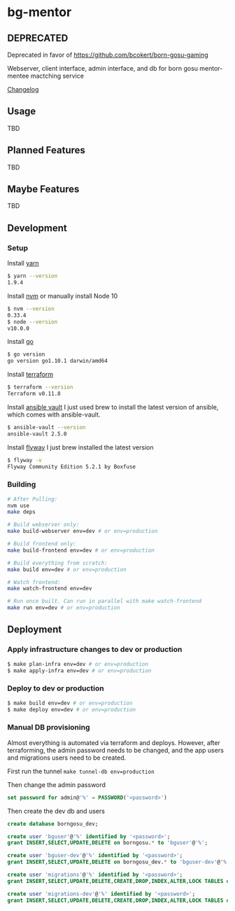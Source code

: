 # bg-mentor

## DEPRECATED
Deprecated in favor of https://github.com/bcokert/born-gosu-gaming

Webserver, client interface, admin interface, and db for born gosu mentor-mentee mactching service

[Changelog](CHANGELOG.md)

## Usage

TBD

## Planned Features

TBD

## Maybe Features

TBD

## Development

### Setup

Install [yarn](https://yarnpkg.com/en/)
```bash
$ yarn --version
1.9.4
```

Install [nvm](https://github.com/creationix/nvm#install-script) or manually install Node 10
```bash
$ nvm --version
0.33.4
$ node --version
v10.0.0
```

Install [go](https://golang.org/doc/install)
```bash
$ go version
go version go1.10.1 darwin/amd64
```

Install [terraform](https://www.terraform.io/)
```bash
$ terraform --version
Terraform v0.11.8
```

Install [ansible vault](https://docs.ansible.com/ansible/2.6/installation_guide/intro_installation.html#installing-the-control-machine)
I just used brew to install the latest version of ansible, which comes with ansible-vault.
```bash
$ ansible-vault --version
ansible-vault 2.5.0
```

Install [flyway](https://flywaydb.org/)
I just brew installed the latest version
```bash
$ flyway -v
Flyway Community Edition 5.2.1 by Boxfuse
```

### Building

```bash
# After Pulling:
nvm use
make deps

# Build webserver only:
make build-webserver env=dev # or env=production

# Build frontend only:
make build-frontend env=dev # or env=production

# Build everything from scratch:
make build env=dev # or env=production

# Watch frontend:
make watch-frontend env=dev

# Run once built. Can run in parallel with make watch-frontend
make run env=dev # or env=production
```

## Deployment

### Apply infrastructure changes to dev or production

```bash
$ make plan-infra env=dev # or env=production
$ make apply-infra env=dev # or env=production
```

### Deploy to dev or production

```bash
$ make build env=dev # or env=production
$ make deploy env=dev # or env=production
```

### Manual DB provisioning

Almost everything is automated via terraform and deploys. However, after terraforming, the admin password needs to be changed, and the app users and migrations users need to be created.

First run the tunnel
`make tunnel-db env=production`

Then change the admin password
```sql
set password for admin@'%' = PASSWORD('<password>')
```

Then create the dev db and users

```sql
create database borngosu_dev;

create user 'bguser'@'%' identified by '<password>';
grant INSERT,SELECT,UPDATE,DELETE on borngosu.* to 'bguser'@'%';

create user 'bguser-dev'@'%' identified by '<password>';
grant INSERT,SELECT,UPDATE,DELETE on borngosu_dev.* to 'bguser-dev'@'%';

create user 'migrations'@'%' identified by '<password>';
grant INSERT,SELECT,UPDATE,DELETE,CREATE,DROP,INDEX,ALTER,LOCK TABLES on borngosu.* to 'migrations'@'%';

create user 'migrations-dev'@'%' identified by '<password>';
grant INSERT,SELECT,UPDATE,DELETE,CREATE,DROP,INDEX,ALTER,LOCK TABLES on borngosu_dev.* to 'migrations-dev'@'%';
```
